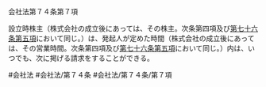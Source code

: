 会社法第７４条第７項

設立時株主（株式会社の成立後にあっては、その株主。次条第四項及び[第七十六条第五項](会社法＿＿＿＿第７６条第５項)において同じ。）は、発起人が定めた時間（株式会社の成立後にあっては、その営業時間。次条第四項及び[第七十六条第五項](会社法＿＿＿＿第７６条第５項)において同じ。）内は、いつでも、次に掲げる請求をすることができる。

#会社法
#会社法/第７４条
#会社法/第７４条/第７項
